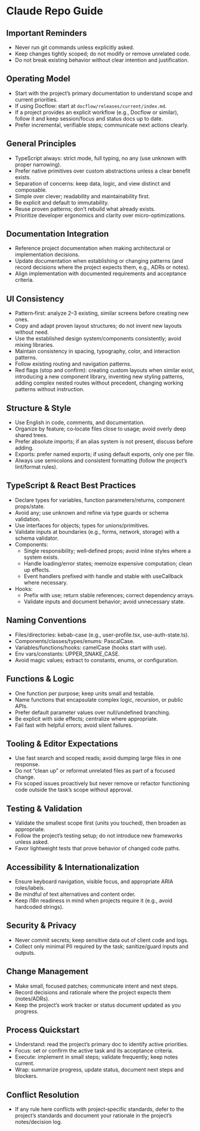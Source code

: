 # Claude Repo Guide

## Important Reminders

- Never run git commands unless explicitly asked.
- Keep changes tightly scoped; do not modify or remove unrelated code.
- Do not break existing behavior without clear intention and justification.

## Operating Model

- Start with the project’s primary documentation to understand scope and current priorities.
- If using Docflow: start at `docflow/releases/current/index.md`.
- If a project provides an explicit workflow (e.g., Docflow or similar), follow it and keep session/focus and status docs up to date.
- Prefer incremental, verifiable steps; communicate next actions clearly.

## General Principles

- TypeScript always: strict mode, full typing, no any (use unknown with proper narrowing).
- Prefer native primitives over custom abstractions unless a clear benefit exists.
- Separation of concerns: keep data, logic, and view distinct and composable.
- Simple over clever; readability and maintainability first.
- Be explicit and default to immutability.
- Reuse proven patterns; don’t rebuild what already exists.
- Prioritize developer ergonomics and clarity over micro-optimizations.

## Documentation Integration

- Reference project documentation when making architectural or implementation decisions.
- Update documentation when establishing or changing patterns (and record decisions where the project expects them, e.g., ADRs or notes).
- Align implementation with documented requirements and acceptance criteria.

## UI Consistency

- Pattern‑first: analyze 2–3 existing, similar screens before creating new ones.
- Copy and adapt proven layout structures; do not invent new layouts without need.
- Use the established design system/components consistently; avoid mixing libraries.
- Maintain consistency in spacing, typography, color, and interaction patterns.
- Follow existing routing and navigation patterns.
- Red flags (stop and confirm): creating custom layouts when similar exist, introducing a new component library, inventing new styling patterns, adding complex nested
routes without precedent, changing working patterns without instruction.

## Structure & Style

- Use English in code, comments, and documentation.
- Organize by feature; co‑locate files close to usage; avoid overly deep shared trees.
- Prefer absolute imports; if an alias system is not present, discuss before adding.
- Exports: prefer named exports; if using default exports, only one per file.
- Always use semicolons and consistent formatting (follow the project’s lint/format rules).

## TypeScript & React Best Practices

- Declare types for variables, function parameters/returns, component props/state.
- Avoid any; use unknown and refine via type guards or schema validation.
- Use interfaces for objects; types for unions/primitives.
- Validate inputs at boundaries (e.g., forms, network, storage) with a schema validator.
- Components:
    - Single responsibility; well‑defined props; avoid inline styles where a system exists.
    - Handle loading/error states; memoize expensive computation; clean up effects.
    - Event handlers prefixed with handle and stable with useCallback where necessary.
- Hooks:
    - Prefix with use; return stable references; correct dependency arrays.
    - Validate inputs and document behavior; avoid unnecessary state.

## Naming Conventions

- Files/directories: kebab-case (e.g., user-profile.tsx, use-auth-state.ts).
- Components/classes/types/enums: PascalCase.
- Variables/functions/hooks: camelCase (hooks start with use).
- Env vars/constants: UPPER_SNAKE_CASE.
- Avoid magic values; extract to constants, enums, or configuration.

## Functions & Logic

- One function per purpose; keep units small and testable.
- Name functions that encapsulate complex logic, recursion, or public APIs.
- Prefer default parameter values over null/undefined branching.
- Be explicit with side effects; centralize where appropriate.
- Fail fast with helpful errors; avoid silent failures.

## Tooling & Editor Expectations

- Use fast search and scoped reads; avoid dumping large files in one response.
- Do not “clean up” or reformat unrelated files as part of a focused change.
- Fix scoped issues proactively but never remove or refactor functioning code outside the task’s scope without approval.

## Testing & Validation

- Validate the smallest scope first (units you touched), then broaden as appropriate.
- Follow the project’s testing setup; do not introduce new frameworks unless asked.
- Favor lightweight tests that prove behavior of changed code paths.

## Accessibility & Internationalization

- Ensure keyboard navigation, visible focus, and appropriate ARIA roles/labels.
- Be mindful of text alternatives and content order.
- Keep i18n readiness in mind when projects require it (e.g., avoid hardcoded strings).

## Security & Privacy

- Never commit secrets; keep sensitive data out of client code and logs.
- Collect only minimal PII required by the task; sanitize/guard inputs and outputs.

## Change Management

- Make small, focused patches; communicate intent and next steps.
- Record decisions and rationale where the project expects them (notes/ADRs).
- Keep the project’s work tracker or status document updated as you progress.

## Process Quickstart

- Understand: read the project’s primary doc to identify active priorities.
- Focus: set or confirm the active task and its acceptance criteria.
- Execute: implement in small steps; validate frequently; keep notes current.
- Wrap: summarize progress, update status, document next steps and blockers.

## Conflict Resolution

- If any rule here conflicts with project‑specific standards, defer to the project’s standards and document your rationale in the project’s notes/decision log.
